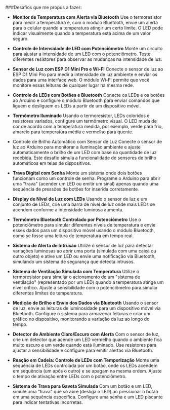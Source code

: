 ###Desafios que me propus a fazer: 
 - **Monitor de Temperatura com Alerta via Bluetooth**
    Use o termoresistor para medir a temperatura e, com o módulo Bluetooth, envie um alerta para o celular quando a temperatura atingir um certo limite. O LED pode indicar visualmente quando a temperatura está acima de um valor seguro.

 - **Controle de Intensidade de LED com Potenciômetro**
    Monte um circuito para ajustar a intensidade de um LED com o potenciômetro. Teste diferentes resistores para observar as mudanças na intensidade de luz.

 - **Sensor de Luz com ESP D1 Mini Pro e Wi-Fi**
    Conecte o sensor de luz ao ESP D1 Mini Pro para medir a intensidade de luz ambiente e enviar os dados para uma interface web. O módulo Wi-Fi permite que você monitore essas leituras de qualquer lugar na mesma rede.

 - **Controle de LEDs com Botões e Bluetooth**
    Conecte os LEDs e os botões ao Arduino e configure o módulo Bluetooth para enviar comandos que liguem e desliguem os LEDs a partir de um dispositivo móvel.

 - **Termômetro Iluminado**
    Usando o termoresistor, LEDs coloridos e resistores variados, configure um termômetro visual. O LED muda de cor de acordo com a temperatura medida, por exemplo, verde para frio, amarelo para temperatura média e vermelho para quente.

 - Controle de Brilho Automático com Sensor de Luz
    Conecte o sensor de luz ao Arduino para monitorar a iluminação ambiente e ajuste automaticamente o brilho de um LED com base na quantidade de luz recebida. Este desafio simula a funcionalidade de sensores de brilho automáticos em telas de dispositivos.

 - **Trava Digital com Senha**
    Monte um sistema onde dois botões funcionam como um controle de senha. Programe o Arduino para abrir uma "trava" (acender um LED ou emitir um sinal) apenas quando uma sequência de pressões de botões for inserida corretamente.

 - **Display de Nível de Luz com LEDs**
    Usando o sensor de luz e um conjunto de LEDs, crie uma barra de nível de luz onde mais LEDs se acendem conforme a intensidade luminosa aumenta.

 - **Termômetro Bluetooth Controlado por Potenciômetro**
    Use o potenciômetro para simular diferentes níveis de temperatura e envie esses dados para um dispositivo móvel usando o módulo Bluetooth, como se fosse uma leitura de temperatura em tempo real.

 - **Sistema de Alerta de Intrusão**
    Utilize o sensor de luz para detectar variações luminosas ao abrir uma porta (simulada com uma caixa ou outro objeto) e ative um LED ou envie uma notificação via Bluetooth, simulando um sistema de segurança que detecta intrusos.

 - **Sistema de Ventilação Simulada com Temperatura**
    Utilize o termoresistor para simular o acionamento de um "sistema de ventilação" (representado por um LED) quando a temperatura atinge um nível crítico. Ajuste a sensibilidade com o potenciômetro para simular diferentes limites de temperatura.

 - **Medição de Brilho e Envio dos Dados via Bluetooth**
    Usando o sensor de luz, envie as leituras de luminosidade para um dispositivo móvel via Bluetooth. Configure o sistema para armazenar leituras e criar um gráfico no dispositivo, monitorando a variação da luz ao longo do tempo.

 - **Detector de Ambiente Claro/Escuro com Alerta**
    Com o sensor de luz, crie um detector que acende um LED vermelho quando o ambiente fica muito escuro e um verde quando está iluminado. Use resistores para ajustar a sensibilidade e configure para emitir alertas via Bluetooth.

 - **Reação em Cadeia: Controle de LEDs com Temporização**
    Monte uma sequência de LEDs controlada por um botão, onde os LEDs acendem em sequência (um após o outro) e se apagam na mesma ordem. Ajuste o tempo de ativação entre LEDs com o potenciômetro.

 - **Sistema de Trava para Gaveta Simulada**
    Com um botão e um LED, simule uma "trava" que só abre (desliga o LED) ao pressionar o botão em uma sequência específica. Configure uma senha e um LED piscante para indicar tentativas incorretas.
